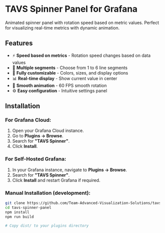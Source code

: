 # TAVS Spinner Panel for Grafana

Animated spinner panel with rotation speed based on metric values. Perfect for visualizing real-time metrics with dynamic animation.

## Features

- ⚡ **Speed based on metrics** - Rotation speed changes based on data values
- 🔢 **Multiple segments** - Choose from 1 to 6 line segments
- 🎨 **Fully customizable** - Colors, sizes, and display options
- 📊 **Real-time display** - Show current value in center
- 🎯 **Smooth animation** - 60 FPS smooth rotation
- ⚙️ **Easy configuration** - Intuitive settings panel

## Installation

### For Grafana Cloud:
1. Open your Grafana Cloud instance.
2. Go to **Plugins → Browse**.
3. Search for **"TAVS Spinner"**.
4. Click **Install**.

### For Self-Hosted Grafana:
1. In your Grafana instance, navigate to **Plugins → Browse**.
2. Search for **"TAVS Spinner"**.
3. Click **Install** and restart Grafana if required.

### Manual Installation (development):
```bash
git clone https://github.com/Team-Advanced-Visualization-Solutions/tavs-spinner-panel.git
cd tavs-spinner-panel
npm install
npm run build

# Copy dist/ to your plugins directory